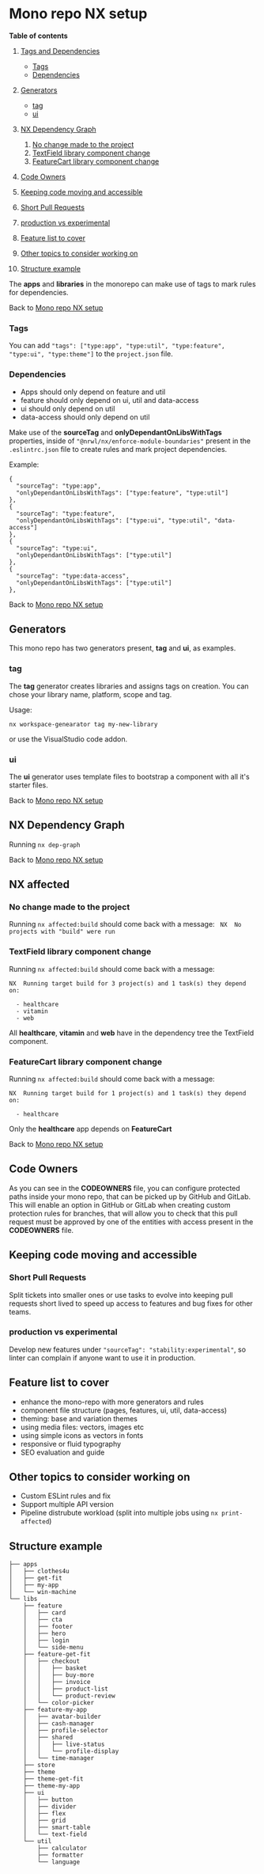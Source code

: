# Mono repo NX setup

**Table of contents**
1. [Tags and Dependencies](#tags-and-dependencies)
    * [Tags](#tags)
    * [Dependencies](#dependencies)
1. [Generators](#generators)
    * [tag](#tag)
    * [ui](#ui)
1. [NX Dependency Graph](#nx-dependency-graph)
    1. [No change made to the project](#no-change-made-to-the-project)
    1. [TextField library component change](#textfield-library-component-change)
    1. [FeatureCart library component change](#featurecart-library-component-change)
1. [Code Owners](#code-owners)
1. [Keeping code moving and accessible](#keeping-code-moving-and-accessible)

1. [Short Pull Requests](#short-pull-requests)

1. [production vs experimental](#production-vs-experimental)


1. [Feature list to cover](#feature-list-to-cover)
1. [Other topics to consider working on](#other-topics-to-consider-working-on)
1. [Structure example](#structure-example)

The **apps** and **libraries** in the monorepo can make use of tags to mark rules for dependencies.


Back to [Mono repo NX setup](#mono-repo-nx-setup)

### Tags

You can add `"tags": ["type:app", "type:util", "type:feature", "type:ui", "type:theme"]` to the `project.json` file.

### Dependencies

* Apps should only depend on feature and util
* feature should only depend on ui, util and data-access
* ui should only depend on util
* data-access should only depend on util

Make use of the **sourceTag** and **onlyDependantOnLibsWithTags** properties, inside of `"@nrwl/nx/enforce-module-boundaries"` present in the `.eslintrc.json` file to create rules and mark project dependencies.

Example:

```
{
  "sourceTag": "type:app",
  "onlyDependantOnLibsWithTags": ["type:feature", "type:util"]
},
{
  "sourceTag": "type:feature",
  "onlyDependantOnLibsWithTags": ["type:ui", "type:util", "data-access"]
},
{
  "sourceTag": "type:ui",
  "onlyDependantOnLibsWithTags": ["type:util"]
},
{
  "sourceTag": "type:data-access",
  "onlyDependantOnLibsWithTags": ["type:util"]
},

```


Back to [Mono repo NX setup](#mono-repo-nx-setup)

## Generators

This mono repo has two generators present, **tag** and **ui**, as examples.

### tag

The **tag** generator creates libraries and assigns tags on creation. You can chose your library name, platform, scope and tag.

Usage:
```
nx workspace-genearator tag my-new-library
```
or use the VisualStudio code addon.

### ui

The **ui** generator uses template files to bootstrap a component with all it's starter files.


Back to [Mono repo NX setup](#mono-repo-nx-setup)

## NX Dependency Graph

Running `nx dep-graph`


Back to [Mono repo NX setup](#mono-repo-nx-setup)

## NX affected

### No change made to the project

Running `nx affected:build` should come back with a message: ` NX  No projects with "build" were run`

### TextField library component change

Running `nx affected:build` should come back with a message: 


```
NX  Running target build for 3 project(s) and 1 task(s) they depend on:

  - healthcare
  - vitamin
  - web
```

All **healthcare**, **vitamin** and **web** have in the dependency tree the TextField component.

### FeatureCart library component change

Running `nx affected:build` should come back with a message: 


```
NX  Running target build for 1 project(s) and 1 task(s) they depend on:

  - healthcare
```

Only the **healthcare** app depends on **FeatureCart**


Back to [Mono repo NX setup](#mono-repo-nx-setup)

## Code Owners

As you can see in the **CODEOWNERS** file, you can configure protected paths inside your mono repo, that can be picked up by GitHub and GitLab. This will enable an option in GitHub or GitLab when creating custom protection rules for branches, that will allow you to check that this pull request must be approved by one of the entities with access present in the **CODEOWNERS** file.

## Keeping code moving and accessible

### Short Pull Requests

Split tickets into smaller ones or use tasks to evolve into keeping pull requests short lived to speed up access to features and bug fixes for other teams.

### production vs experimental

Develop new features under `"sourceTag": "stability:experimental"`, so linter can complain if anyone want to use it in production.

## Feature list to cover

* enhance the mono-repo with more generators and rules
* component file structure (pages, features, ui, util, data-access)
* theming: base and variation themes
* using media files: vectors, images etc
* using simple icons as vectors in fonts
* responsive or fluid typography
* SEO evaluation and guide

## Other topics to consider working on

* Custom ESLint rules and fix
* Support multiple API version
* Pipeline distrubute workload (split into multiple jobs using `nx print-affected`)

## Structure example

```
├── apps
│   ├── clothes4u
│   ├── get-fit
│   ├── my-app
│   └── win-machine
└── libs
    ├── feature
    │   ├── card
    │   ├── cta
    │   ├── footer
    │   ├── hero
    │   ├── login
    │   └── side-menu
    ├── feature-get-fit
    │   ├── checkout
    │   │   ├── basket
    │   │   ├── buy-more
    │   │   ├── invoice
    │   │   ├── product-list
    │   │   └── product-review
    │   └── color-picker
    ├── feature-my-app
    │   ├── avatar-builder
    │   ├── cash-manager
    │   ├── profile-selector
    │   ├── shared
    │   │   ├── live-status
    │   │   └── profile-display
    │   └── time-manager
    ├── store
    ├── theme
    ├── theme-get-fit
    ├── theme-my-app
    ├── ui
    │   ├── button
    │   ├── divider
    │   ├── flex
    │   ├── grid
    │   ├── smart-table
    │   └── text-field
    └── util
        ├── calculator
        ├── formatter
        └── language
```
